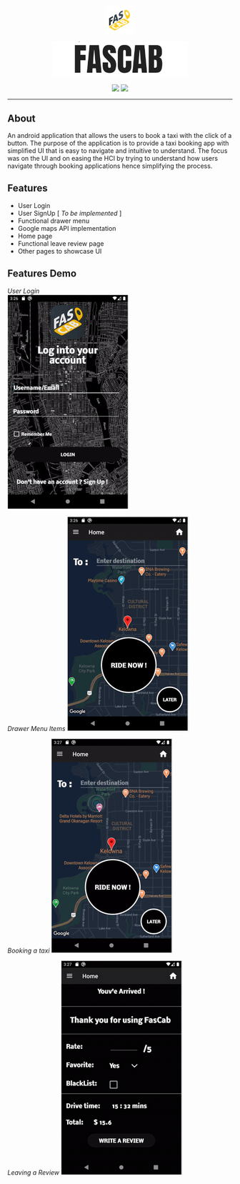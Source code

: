 <p align="center"><img width=12.5% src="https://github.com/AhmadRazaJamal/FasCab/blob/master/FasCablogo2.png"></p>

<p align="center"><img width=60.5% src="https://github.com/AhmadRazaJamal/FasCab/blob/master/fascab_name.png"></p>

<p align="center">
<img src = "https://img.shields.io/badge/Android%20Studio-3.5.3-green"> 
  <img src = "https://img.shields.io/badge/Java-14-red"> 
</p>

_____

## About

An android application that allows the users to book a taxi with the click of a button. The purpose of the application is to provide a taxi booking app with simplified UI that is easy to navigate and intuitive to understand. The focus was on the UI and on easing the HCI by trying to understand how users navigate through booking applications hence simplifying the process. 

## Features 

* User Login
* User SignUp [ *To be implemented* ] 
* Functional drawer menu 
* Google maps API implementation 
* Home page 
* Functional leave review page 
* Other pages to showcase UI 

## Features Demo

*User Login*
<br>
<img src="https://github.com/AhmadRazaJamal/FasCab/blob/master/demoVids/logIn.gif">

*Drawer Menu Items*
<img src="https://github.com/AhmadRazaJamal/FasCab/blob/master/demoVids/drawerdemo.gif">

*Booking a taxi* 
<img src="https://github.com/AhmadRazaJamal/FasCab/blob/master/demoVids/bookingdemo.gif">

*Leaving a Review* 
<img src="https://github.com/AhmadRazaJamal/FasCab/blob/master/demoVids/reviewdemo.gif">




